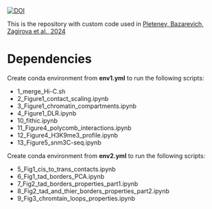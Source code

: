 [![DOI](https://zenodo.org/badge/741487040.svg)](https://zenodo.org/doi/10.5281/zenodo.10888356)

This is the repository with custom code used in [Pletenev, Bazarevich, Zagirova et al., 2024](https://doi.org/10.1093/nar/gkae271)

# Dependencies
Create conda environment from **env1.yml** to run the following scripts:
- 1_merge_Hi-C.sh
- 2_Figure1_contact_scaling.ipynb
- 3_Figure1_chromatin_compartments.ipynb
- 4_Figure1_DLR.ipynb
- 10_fithic.ipynb
- 11_Figure4_polycomb_interactions.ipynb
- 12_Figure4_H3K9me3_profile.ipynb
- 13_Figure5_snm3C-seq.ipynb

Create conda environment from **env2.yml** to run the following scripts:
- 5_Fig1_cis_to_trans_contacts.ipynb
- 6_Fig1_tad_borders_PCA.ipynb
- 7_Fig2_tad_borders_properties_part1.ipynb
- 8_Fig2_tad_and_thier_borders_properties_part2.ipynb
- 9_Fig3_chromtain_loops_properties.ipynb
